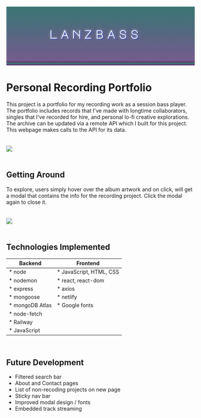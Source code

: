 ![](/imgs/header.png)
<br>

# Personal Recording Portfolio

This project is a portfolio for my recording work as a session bass player. The portfolio includes records that I've made with longtime collaborators, singles that I've recorded for hire, and personal lo-fi creative explorations. The archive can be updated via a remote API which I built for this project. This webpage makes calls to the API for its data.
<br>
<br>
<br>
![](/imgs/homescreen.png)
<br>
<br>

## Getting Around

To explore, users simply hover over the album artwork and on click, will get a modal that contains the info for the recording project. Click the modal again to close it.
<br>
<br>
<br>
![](/imgs/modal.png)
<br>
<br>

## Technologies Implemented

| Backend         | Frontend                 |
| --------------- | ------------------------ |
| * node          | * JavaScript, HTML, CSS  |
| * nodemon       | * react, react-dom       |
| * express       | * axios                  |
| * mongoose      | * netlify                |
| * mongoDB Atlas | * Google fonts           | 
| * node-fetch    |                          |
| * Railway       |                          |
| * JavaScript    |                          |
<br>

## Future Development

* Filtered search bar
* About and Contact pages
* List of non-recoding projects on new page
* Sticky nav bar
* Improved modal design / fonts
* Embedded track streaming

